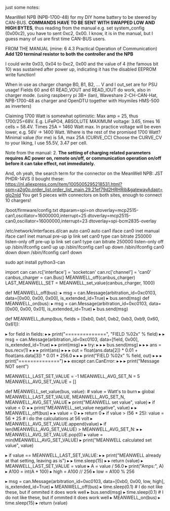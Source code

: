 just some notes:

MeanWell NPB (NPB-1700-48) for my DIY home battery to be steered by CAN-BUS. 
**COMMANDS HAVE TO BE SENT WITH SWAPPED LOW AND HIGH BYTES**, thus reading from the manual e.g. set system_config 
(0x00c2), you have to sent 0xc2, 0x00. I know, it is in the manual, but I guess many of us are first time CAN-BUS users.

FROM THE MANUAL (mine: 6 4.3 Practical Operation of Communication) **Add 120 terminal resistor to both the controller and the NPB** 

I could write 0x03, 0x04 to 0xc2, 0x00 and the value of 4 (the famous 
bit 10) was sustained after power up, indicating it has the disabled 
EEPROM write function! 

When in use as charger change B0, B1, B2, ... 
V and I out_set are for PSU usage!  Fields 60 and 61 READ_VOUT and READ_IOUT do work, also in charger mode.
(using raspberry pi 3B+ (lan),  Waveshare 2-CH-CAN-Hat, NPB-1700-48 as 
charger and OpenDTU together with Hoymiles HMS-500 as inverters)

Claiming 1700 Watt is somewhat optimistic: Max amp = 25, thus
1700/25=68V. E.g. LiFePO4, ABSOLUTE MAXIMUM voltage: 3.65, 
times 16 cells = 58.4V. Times 25A = 1460 Watt max. In practice voltage
will be even lower, e.g. 56V -> 1400 Watt. Where is the rest of the promised
1700 Watt?
Minimal value (for me) is 5A, max 25A (CURVE_CC)
Choose the CURVE_CV to your liking, I use 55.5V, 3.47 per cell.

Note from the manual: 2. **The setting of charging related parameters requires AC
power on, remote on/off, or communication operation on/off before it can take effect, not immediately.**

And, oh yeah, the search term for the connector on the MeanWell NPB: JST PHDR-14VS (I bought these: 
https://nl.aliexpress.com/item/1005005295218531.html?spm=a2g0o.order_list.order_list_main.29.21ef79d2HRHRib&gatewayAdapt=glo2nld
You get 5 pieces with connectors on both sites, enough to connect 10 chargers!


/boot/firmware/config.txt
dtparam=spi=on
dtoverlay=mcp2515-can1,oscillator=16000000,interrupt=25
dtoverlay=mcp2515-can0,oscillator=16000000,interrupt=23
dtoverlay=spi-bcm2835-overlay

/etc/network/interfaces.d/can
auto can0
auto can1
iface can0 inet manual
iface can1 inet manual
pre-up ip link set can0 type can bitrate 250000 listen-only off
pre-up ip link set can1 type can bitrate 250000 listen-only off
up /sbin/ifconfig can0 up
up /sbin/ifconfig can1 up
down /sbin/ifconfig can0 down
down /sbin/ifconfig can1 down

sudo apt install python3-can

import can
can.rc['interface'] = 'socketcan'
can.rc['channel'] = 'can0'
canbus_charger = can.Bus()
MEANWELL_off(canbus_charger)
LAST_MEANWELL_SET = MEANWELL_set_value(canbus_charger, 1000)


def MEANWELL_off(bus):
▸   msg = can.Message(arbitration_id=0xc0103, data=[0x00, 0x00, 0x00], is_extended_id=True)
▸   bus.send(msg)
def MEANWELL_on(bus):
▸   msg = can.Message(arbitration_id=0xc0103, data=[0x00, 0x00, 0x01], is_extended_id=True)
▸   bus.send(msg)

def MEANWELL_dump(bus, fields = [0xb0, 0xb1, 0xb2, 0xb3, 0xb9, 0x60, 0x61]):

▸   for field in fields:
▸   ▸   print("==============", "FIELD %02x" % field)
▸   ▸   msg = can.Message(arbitration_id=0xc0103, data=[field, 0x00], is_extended_id=True)
▸   ▸   print(msg)
▸   ▸   try:
▸   ▸   ▸   bus.send(msg)
▸   ▸   ▸   ans = bus.recv(1)
▸   ▸   ▸   print(ans)
▸   ▸   ▸   out = float(ans.data[2]) * 0.01 + float(ans.data[3]) * 0.01 * 256.0
▸   ▸   ▸   print("FIELD %02x" % field, out)
▸   ▸   ▸   print("==============")
▸   ▸   except can.CanError:
▸   ▸   ▸   print("Message NOT sent")

MEANWELL_LAST_SET_VALUE = -1
MEANWELL_AVG_SET_N = 5
MEANWELL_AVG_SET_VALUE = []

def MEANWELL_set_value(bus, value):  # value = Watt's to burn
▸   global MEANWELL_LAST_SET_VALUE, MEANWELL_AVG_SET_N, MEANWELL_AVG_SET_VALUE
▸   print("MEANWELL set value", value)
▸   if value < 0:
▸   ▸   print("MEANWELL_set_value negative", value)
▸   ▸   MEANWELL_off(bus)
▸   ▸   value = 0
▸   ▸   return 0
▸   if value > (56 * 25): value = 56 * 25  # i do the calculations at 56 volt
▸   MEANWELL_AVG_SET_VALUE.append(value)
▸   if len(MEANWELL_AVG_SET_VALUE) > MEANWELL_AVG_SET_N:
▸   ▸   MEANWELL_AVG_SET_VALUE.pop(0)
▸   value = min(MEANWELL_AVG_SET_VALUE)
▸   print("MEANWELL calculated set value", value)

▸   if value == MEANWELL_LAST_SET_VALUE:
▸   ▸   print("MEANWELL already at that setting, leaving as is")
▸   ▸   time.sleep(15)
▸   ▸   return (value)
▸   MEANWELL_LAST_SET_VALUE = value
▸   A = value / 56.0
▸   print("Amps:", A)
▸   A100 = int(A * 100)
▸   high = A100 // 256
▸   low = A100 % 256

▸   msg = can.Message(arbitration_id=0xc0103, data=[0xb0, 0x00,  low, high], is_extended_id=True)
▸   MEANWELL_off(bus)
▸   time.sleep(0.1)  #  I do not like these, but if ommited it does work well
▸   bus.send(msg)
▸   time.sleep(0.1) #  I do not like these, but if ommited it does work well
▸   MEANWELL_on(bus)
▸   time.sleep(15)
▸   return (value)



